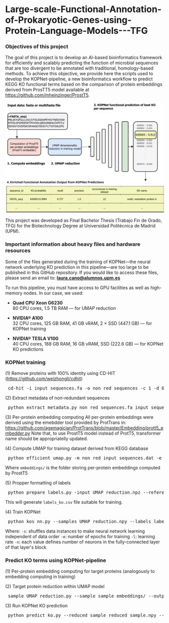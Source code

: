 # Large-scale-Functional-Annotation-of-Prokaryotic-Genes-using-Protein-Language-Models---TFG

### Objectives of this project

The goal of this project is to develop an AI-based bioinformatics framework for efficiently and 
scalably predicting the function of microbial sequences that are too divergent to be annotated with 
traditional, homology-based methods. To achieve this objective, we provide here the scripts used to
develop the KOPNet-pipeline, a new bioinformatics workflow to predict KEGG KO functional terms based 
on the comparison of protein embeddings derived from ProsTT5 model available at https://github.com/mheinzinger/ProstT5. 

![KOPNet-pipeline](KOPNet_pipeline.drawio.svg)

This project was developed as Final Bachelor Thesis (Trabajo Fin de Grado, TFG) for the Biotechnology
Degree at Universidad Politécnica de Madrid (UPM).

### Important information about heavy files and hardware resources

Some of the files generated during the training of KOPNet—the neural network underlying KO prediction in this pipeline—are too large to be published in this GitHub repository. 
If you would like to access these files, please send an email to: **laura.cano@alumnos.upm.es**

To run this pipeline, you must have access to GPU facilities as well as high-memory nodes. In our case, we used:

- **Quad CPU Xeon G6230**  
  80 CPU cores, 1.5 TB RAM — for UMAP reduction

- **NVIDIA® A100**  
  32 CPU cores, 125 GB RAM, 41 GB vRAM, 2 × SSD (447.1 GB) — for KOPNet training

- **NVIDIA® TESLA V100**  
  40 CPU cores, 188 GB RAM, 16 GB vRAM, SSD (222.6 GB) — for KOPNet KO predictions


### KOPNet training

(1) Remove proteins with 100% identity using CD-HIT (https://github.com/weizhongli/cdhit)

<pre> cd-hit -i input_sequences.fa -o non_red_sequences -c 1 -d 0 -n 5 -M 160000 -T 8 </pre>

(2) Extract metadata of non-redundant sequences
<pre> python extract_metadata.py non_red_sequences.fa input_sequences.dat non_red_input_sequences.dat </pre>

(3) Per-protein embedding computing
All per-protein embeddings were derived using the emebdder tool provided by ProtTrans in: https://github.com/agemagician/ProtTrans/blob/master/Embedding/prott5_embedder.py
Note that, to use ProstT5 model instead of ProtT5, transformer name should be appropriatelly updated.

(4) Compute UMAP for training dataset derived from KEGG database
<pre> python efficient_umap.py -m non_red_input_sequences.dat -e embeddings/ -o UMAP_reduction -n 40 -v </pre>

Where ```embeddings/``` is the folder storing per-protein embeddings computed by ProstT5

(5) Propper formatting of labels 
<pre> python prepare_labels.py -input UMAP_reduction.npz --reference non_red_input_sequences.dat</pre>

This will generate ```labels_ko.csv``` file suitable for training.

(4) Train KOPNet
<pre> python kos_nn.py --samples UMAP_reduction.npy --labels labels_ko.csv -s -e 3 -l 0.01 -n 100 400 1600 4000 6000 </pre>

Where: 
    ```-s```: shuffles data instances to make neural network learning independent of data order
    ```-e```: number of epochs for training
    ```-l```: learning rate
    ```-n```: each value defines number of neurons in the fully-connected layer of that layer's block

### Predict KO terms using KOPNet-pipeline

(1) Per-protein embedding computing for target proteins (analogously to embedding computing in training)

(2) Target protein reduction within UMAP model
<pre> sample_UMAP_reduction.py --sample sample_embeddings/ --output reduced_sample </pre>

(3) Run KOPNet KO prediction 
<pre> python predict_ko.py --reduced_sample reduced_sample.npy --sample_ids reduced_sample_sample_ids.txt --output KOPNet_annotation.tsv </pre>

